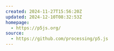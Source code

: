 ```yaml
---
created: 2024-11-27T15:56:20Z
updated: 2024-12-10T08:32:53Z
homepage:
  - https://p5js.org/
source:
  - https://github.com/processing/p5.js
---
```

